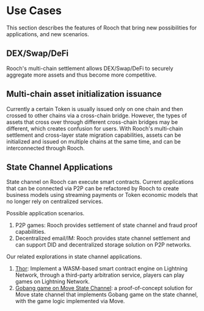 # Use Cases

This section describes the features of Rooch that bring new possibilities for applications, and new scenarios.

## DEX/Swap/DeFi

Rooch's multi-chain settlement allows DEX/Swap/DeFi to securely aggregate more assets and thus become more competitive.


## Multi-chain asset initialization issuance

Currently a certain Token is usually issued only on one chain and then crossed to other chains via a cross-chain bridge. However, the types of assets that cross over through different cross-chain bridges may be different, which creates confusion for users. With Rooch's multi-chain settlement and cross-layer state migration capabilities, assets can be initialized and issued on multiple chains at the same time, and can be interconnected through Rooch.

## State Channel Applications

State channel on Rooch can execute smart contracts. Current applications that can be connected via P2P can be refactored by Rooch to create business models using streaming payments or Token economic models that no longer rely on centralized services.

Possible application scenarios.

1. P2P games: Rooch provides settlement of state channel and fraud proof capabilities.
2. Decentralized email/IM: Rooch provides state channel settlement and can support DID and decentralized storage solution on P2P networks.

Our related explorations in state channel applications.

1. [Thor](https://github.com/starcoinorg/thor): Implement a WASM-based smart contract engine on Lightning Network, through a third-party arbitration service, players can play games on Lightning Network.
2. [Gobang game on Move State Channel](https://github.com/starcoinorg/stargate/tree/master/demo/Gobang): a proof-of-concept solution for Move state channel that implements Gobang game on the state channel, with the game logic implemented via Move.